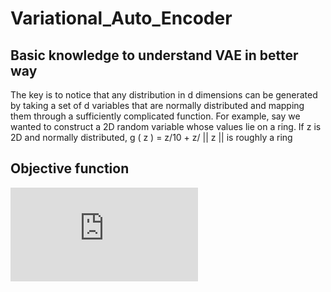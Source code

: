 # Variational_Auto_Encoder
## Basic knowledge to understand VAE in better way 
The key is to notice that any distribution in d dimensions can be generated by taking a set of d variables that are normally distributed and mapping them through a sufficiently complicated function. For example, say we wanted to construct a 2D random variable whose values lie on a ring. If z is 2D and normally distributed, g ( z ) = z/10 + z/ || z || is roughly a ring

## Objective function 
![](http://latex.codecogs.com/gif.latex?P%28X%29%20%3D%20%5Cint%20P%28X%7Cz%3B%5CTheta%20%29P%28z%29dz)
